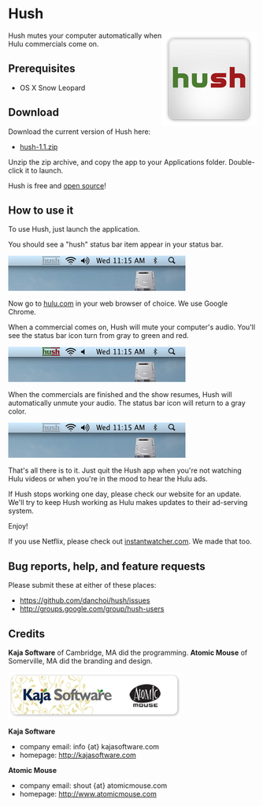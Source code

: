 # Hush 

<div style="float: right"><img src="https://github.com/danchoi/hush/raw/master/screenshots/logo_hush_med.jpg"/></div>

Hush mutes your computer automatically when Hulu commercials come on.

## Prerequisites

* OS X Snow Leopard

## Download

Download the current version of Hush here: 

* [hush-1.1.zip](https://github.com/downloads/danchoi/hush/hush-1.1.zip)

Unzip the zip archive, and copy the app to your Applications folder. Double-click it to launch.

Hush is free and [open source](https://github.com/danchoi/hush)!

## How to use it

To use Hush, just launch the application. 

You should see a "hush" status bar item appear in your status bar.

![running](https://github.com/danchoi/hush/raw/master/screenshots/readme_status_bar_sshot_RUNNING.png)

Now go to [hulu.com](http://hulu.com) in your web browser of choice. We use
Google Chrome.

When a commercial comes on, Hush will mute your computer's audio. You'll see
the status bar icon turn from gray to green and red. 

![muting](https://github.com/danchoi/hush/raw/master/screenshots/readme_status_bar_sshot_MUTING.png)

When the commercials are finished and the show resumes, Hush will automatically
unmute your audio. The status bar icon will return to a gray color.

![running](https://github.com/danchoi/hush/raw/master/screenshots/readme_status_bar_sshot_RUNNING.png)

That's all there is to it. Just quit the Hush app when you're not watching Hulu
videos or when you're in the mood to hear the Hulu ads.

If Hush stops working one day, please check our website for an update. We'll
try to keep Hush working as Hulu makes updates to their ad-serving system. 

Enjoy!

If you use Netflix, please check out
[instantwatcher.com](http://instantwatcher.com). We made that too.

## Bug reports, help, and feature requests

Please submit these at either of these places:

* <https://github.com/danchoi/hush/issues>
* <http://groups.google.com/group/hush-users>


## Credits

**Kaja Software** of Cambridge, MA did the programming. **Atomic Mouse** of Somerville, MA did the branding and design. 

![credits](https://github.com/danchoi/hush/raw/master/screenshots/readme_credits_med.png)

**Kaja Software**

* company email: info {at} kajasoftware.com
* homepage: <http://kajasoftware.com>

**Atomic Mouse**

* company email: shout {at} atomicmouse.com
* homepage: <http://www.atomicmouse.com>

